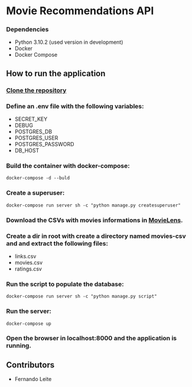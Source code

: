 # Movie Recommendations API

### Dependencies
- Python 3.10.2 (used version in development)
- Docker
- Docker Compose

## How to run the application

### [Clone the repository](https://github.com/fernandogfleite/movies-recommendation)


### Define an .env file with the following variables:
- SECRET_KEY
- DEBUG
- POSTGRES_DB
- POSTGRES_USER
- POSTGRES_PASSWORD
- DB_HOST


### Build the container with docker-compose:
```
docker-compose -d --buld
```

### Create a superuser:
```
docker-compose run server sh -c "python manage.py createsuperuser"
```

### Download the CSVs with movies informations in [MovieLens](https://grouplens.org/datasets/movielens/25m/).


### Create a dir in root with create a directory named movies-csv and and extract the following files:
- links.csv
- movies.csv
- ratings.csv


### Run the script to populate the database:
```
docker-compose run server sh -c "python manage.py script"
```

### Run the server:
```
docker-compose up
```

### Open the browser in localhost:8000 and the application is running.

## Contributors
- Fernando Leite
